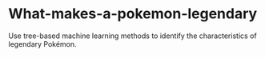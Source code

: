 # What-makes-a-pokemon-legendary
Use tree-based machine learning methods to identify the characteristics of legendary Pokémon. 
